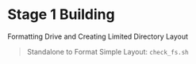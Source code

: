 # Stage 1 Building
Formatting Drive and Creating Limited Directory Layout

> Standalone to Format Simple Layout: `check_fs.sh `<br>
> 
